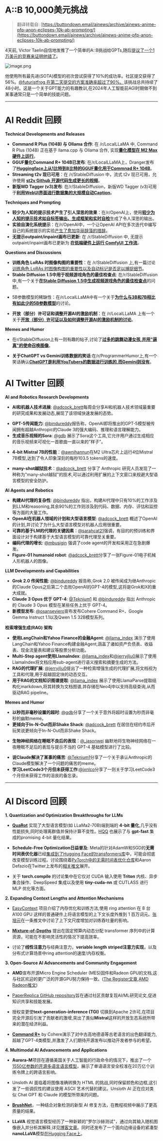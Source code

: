 A::B 10,000美元挑战
================================================================

> 翻译转载自: [https://buttondown.email/ainews/archive/ainews-anime-pfp-anon-eclipses-10k-ab-prompting/](https://buttondown.email/ainews/archive/ainews-anime-pfp-anon-eclipses-10k-ab-prompting/) 

4天前, Victor Taelin自信地发推了一个简单的A::B挑战给GPTs,随后[提议了一个1万美元的竞赛来证明他错了](https://twitter.com/VictorTaelin/status/1776677635491344744?utm_source=ainews&utm_medium=email&utm_campaign=ainews-anime-pfp-anon-eclipses-10k-ab-prompting)。

![image.png](https://assets.buttondown.email/images/1bca54e3-44a4-4e88-b38d-287814273c06.png?w=960&fit=max)

他使用所有最先进(SOTA)模型的初次尝试获得了10%的成功率。社区提交获得了56%。[@futuristfrog 在第二天提交的方案准确率超过了90%。](https://twitter.com/victortaelin/status/1777049193489572064?utm_source=ainews&utm_medium=email&utm_campaign=ainews-anime-pfp-anon-eclipses-10k-ab-prompting)该挑战总共持续了48小时。这是一个关于GPT能力的有趣教训,在2024年人工智能前AGI时期做不到某事通常只是一个简单的技能问题。

* * *


AI Reddit 回顾
===============


**Technical Developments and Releases**

*   **Command R Plus (104B) 与 Ollama 合作**: 在 /r/LocalLLaMA 中, Command R Plus (104B) 正在基于 llama.cpp 与 Ollama 合作, 实现[**量化模型在 M2 Max 硬件上运行**](https://www.reddit.com/r/LocalLLaMA/comments/1bymeyw/command_r_plus_104b_working_with_ollama_using/?utm_source=ainews&utm_medium=email&utm_campaign=ainews-anime-pfp-anon-eclipses-10k-ab-prompting)。
*   **GGUF量化Command R+ 104B已发布**: 在/r/LocalLLaMA上，Dranger发布了[**Huggingface上从1比特到8比特的GGUF量化用于Commnad R+ 104B**](https://huggingface.co/dranger003/c4ai-command-r-plus-iMat.GGUF?utm_source=ainews&utm_medium=email&utm_campaign=ainews-anime-pfp-anon-eclipses-10k-ab-prompting)。
*   **Streaming t2v 现已可用**：在 /r/StableDiffusion 中，流式 t2v 现已可用，允许使用 [**st2v Github 开源代码生成更长的视频**](https://www.reddit.com/r/StableDiffusion/comments/1by5upa/streaming_t2v_is_now_avaible/?utm_source=ainews&utm_medium=email&utm_campaign=ainews-anime-pfp-anon-eclipses-10k-ab-prompting)。
*   **新版WD Tagger (v3)发布**: 在/r/StableDiffusion，新版WD Tagger (v3)可用于[**利用WebUI界面进行数据集的大规模自动Caption**](https://www.reddit.com/r/StableDiffusion/comments/1by0zsg/mass_auto_caption_with_wd_tagger_v3_with_webui/?utm_source=ainews&utm_medium=email&utm_campaign=ainews-anime-pfp-anon-eclipses-10k-ab-prompting)。

**Techniques and Prompting**

*   **较少为人知的提示技术产生了引人深思的效果**：在/r/OpenAI上，使用[**较少为人知的提示技术如自标签输出、生成框架和实时自检**](https://www.reddit.com/r/OpenAI/comments/1by9uo8/thought_provoking_outputs_via_lesser_known/?utm_source=ainews&utm_medium=email&utm_campaign=ainews-anime-pfp-anon-eclipses-10k-ab-prompting)生成了令人深思的输出。
* **实验自演化系统提示**：在/r/OpenAI中，一个让OpenAI API在多次迭代中编写自己的系统提示的实验[产生了愈加华丽辞藻的措辞](https://www.reddit.com/r/OpenAI/comments/1byijwt/letting_openai_api_write_its_own_system_prompt/?utm_source=ainews&utm_medium=email&utm_campaign=ainews-anime-pfp-anon-eclipses-10k-ab-prompting)。
*   **无提示outpaint/inpaint画布已更新**: 在 /r/StableDiffusion 中, 无提示outpaint/inpaint画布已更新为 [**在低端硬件上运行 ComfyUI 工作流**](https://v.redd.it/xi2hkxh4l4tc1?utm_source=ainews&utm_medium=email&utm_campaign=ainews-anime-pfp-anon-eclipses-10k-ab-prompting)。

**Questions and Discussions**

* **训练角色 LoRAs 时图像构图的重要性**：在 /r/StableDiffusion 上,有一篇讨论[训练角色 LoRAs 时图像构图的重要性以及自动标记是否足以捕捉细节](https://www.reddit.com/r/StableDiffusion/comments/1byibwu/how_important_is_image_composition_when_training/?utm_source=ainews&utm_medium=email&utm_campaign=ainews-anime-pfp-anon-eclipses-10k-ab-prompting)。
*   **Stable Diffusion 1.5中用于视频游戏角色的最佳检查点**: 在/r/StableDiffusion中,有一个关于[**在Stable Diffusion 1.5中生成视频游戏角色的最佳检查点**](https://www.reddit.com/r/StableDiffusion/comments/1by0nnk/which_checkpoint_is_best_for_video_game_characters/?utm_source=ainews&utm_medium=email&utm_campaign=ainews-anime-pfp-anon-eclipses-10k-ab-prompting)的问题。
- 5B参数模型的稀缺性：在/r/LocalLLaMA中有一个关于[**为什么与3B和7B相比有如此少的5B参数模型**](https://www.reddit.com/r/LocalLLaMA/comments/1bybtky/why_are_there_so_few_5b_models/?utm_source=ainews&utm_medium=email&utm_campaign=ainews-anime-pfp-anon-eclipses-10k-ab-prompting)的讨论。
*   **开放（部分）许可证和调整开源AI的激励机制**：在 /r/LocalLLaMA 上有一个关于[**开放（部分）许可证以及如何调整开源AI的激励机制的讨论**](https://www.reddit.com/r/LocalLLaMA/comments/1bymr57/openish_licenses_recap_and_discussion/?utm_source=ainews&utm_medium=email&utm_campaign=ainews-anime-pfp-anon-eclipses-10k-ab-prompting)。

**Memes and Humor**

-  在r/StableDiffusion上有一则有趣的帖子,讨论了[**过多的跳舞动漫女孩,并用"逼真"的使命召唤图像**](https://i.redd.it/av8h3pwy16tc1.png?utm_source=ainews&utm_medium=email&utm_campaign=ainews-anime-pfp-anon-eclipses-10k-ab-prompting)。
*  **关于ChatGPT vs Gemini训练数据的笑话**:在/r/ProgrammerHumor上,有一个笑话确认[**ChatGPT是利用YouTubers的数据进行训练的,而Gemini则没有**](https://www.reddit.com/gallery/1by68qc?utm_source=ainews&utm_medium=email&utm_campaign=ainews-anime-pfp-anon-eclipses-10k-ab-prompting)。

AI Twitter 回顾
================


**AI and Robotics Research Developments**

-  **AI和机器人技术进展**: [@adcock\_brett](https://twitter.com/adcock_brett/status/1777004161416020407?utm_source=ainews&utm_medium=email&utm_campaign=ainews-anime-pfp-anon-eclipses-10k-ab-prompting)每周会分享AI和机器人技术领域最重要的研究成果和发展动态,展现了该领域快速发展的态势。
*  **GPT-5传闻能力**: [@bindureddy](https://twitter.com/bindureddy/status/1777023216810438900?utm_source=ainews&utm_medium=email&utm_campaign=ainews-anime-pfp-anon-eclipses-10k-ab-prompting)报告称，OpenAI即将推出的GPT-5模型被传闻拥有超越Anthropic的Claude 3的强大编码、推理和语言理解能力。
*  **生成音乐视频的Sora**: [@gdb](https://twitter.com/gdb/status/1777127364822024283?utm_source=ainews&utm_medium=email&utm_campaign=ainews-anime-pfp-anon-eclipses-10k-ab-prompting) 展示了Sora这个工具,它允许用户通过生成相应的音乐视频来可视化一首歌曲一直以来的"样子"。
- **4-bit Mistral 7B的性能**：[@awnihannun](https://twitter.com/awnihannun/status/1777072588633882741?utm_source=ainews&utm_medium=email&utm_campaign=ainews-anime-pfp-anon-eclipses-10k-ab-prompting)在M2 Ultra芯片上运行4位Mistral 7B模型,达到了令人印象深刻的每秒103.5 tokens的速度。
*   **many-shot越狱技术**：[@adcock_brett](https://twitter.com/adcock_brett/status/1777004446469230651?utm_source=ainews&utm_medium=email&utm_campaign=ainews-anime-pfp-anon-eclipses-10k-ab-prompting) 分享了 Anthropic 研究人员发现了一种称为"many-shot越狱"的技术,可以通过利用扩展的上下文窗口来规避大型语言模型的安全防护。

**AI Agents and Robotics**

*   **构建AI代理的复杂性**: [@bindureddy](https://twitter.com/bindureddy/status/1777136946705539363?utm_source=ainews&utm_medium=email&utm_campaign=ainews-anime-pfp-anon-eclipses-10k-ab-prompting) 指出，构建AI代理中只有10%的工作涉及到LLM和reasoning,其余90%的工作则涉及到代码、数据、内存、评估和监控等方面的大量工作。
*   **OpenAI在机器人领域的计划和大型语言模型**: [@adcock\_brett](https://twitter.com/adcock_brett/status/1776816987202867673?utm_source=ainews&utm_medium=email&utm_campaign=ainews-anime-pfp-anon-eclipses-10k-ab-prompting) 概述了OpenAI的计划,并讨论了为什么大型语言模型对机器人应用很重要。
*   **可靠的基于LM的代理的关键因素**：[@sarahcat21](https://twitter.com/sarahcat21/status/1776644684997365817?utm_source=ainews&utm_medium=email&utm_campaign=ainews-anime-pfp-anon-eclipses-10k-ab-prompting)强调，有目的的预训练和界面设计对于构建基于大型语言模型的可靠代理至关重要。
*   **编码代理的增长**: [@mbusigin](https://twitter.com/mbusigin/status/1776377605555454028?utm_source=ainews&utm_medium=email&utm_campaign=ainews-anime-pfp-anon-eclipses-10k-ab-prompting) 强调了code agent的开发和采用正在急剧爆发。
*   **Figure-01 humanoid robot**: [@adcock_brett](https://twitter.com/adcock_brett/status/1776672870816739369?utm_source=ainews&utm_medium=email&utm_campaign=ainews-anime-pfp-anon-eclipses-10k-ab-prompting)分享了一张Figure-01电子机械人形机器人的图像。

**LLM Developments and Capabilities**

*   **Grok 2.0 传闻性能**: [@bindureddy](https://twitter.com/bindureddy/status/1777378250962129012?utm_source=ainews&utm_medium=email&utm_campaign=ainews-anime-pfp-anon-eclipses-10k-ab-prompting) 报告称,Grok 2.0 被传闻成为继Anthropic的Claude Opus之后第二个击败OpenAI的GPT-4的模型,这将是Grok和X的重大成就。
*   **Claude 3 Opus 优于 GPT-4**: [@Teknium1](https://twitter.com/Teknium1/status/1777117967802871858?utm_source=ainews&utm_medium=email&utm_campaign=ainews-anime-pfp-anon-eclipses-10k-ab-prompting) 和 [@bindureddy](https://twitter.com/bindureddy/status/1777023216810438900?utm_source=ainews&utm_medium=email&utm_campaign=ainews-anime-pfp-anon-eclipses-10k-ab-prompting) 指出 Anthropic 的 Claude 3 Opus 模型在某些任务上优于 GPT-4。
*   **新模型发布**: [@osanseviero](https://twitter.com/osanseviero/status/1776620683465764936?utm_source=ainews&utm_medium=email&utm_campaign=ainews-anime-pfp-anon-eclipses-10k-ab-prompting)宣布发布Cohere Command R+、Google Gemma Instruct 1.1以及Qwen 1.5 32B模型系列。

**检索增强生成(RAG) 架构**

*   **使用LangChain和Yahoo Finance的金融Agent**: [@llama\_index](https://twitter.com/llama_index/status/1777076087853392027?utm_source=ainews&utm_medium=email&utm_campaign=ainews-anime-pfp-anon-eclipses-10k-ab-prompting) 演示了使用LangChain和Yahoo Finance构建金融Agent,涵盖了诸如资产负债表、收益表、现金流量表和建议等股票分析功能。
*   **Multi-Step agent使用LlamaIndex**: [@llama_index](https://twitter.com/llama_index/status/1776627066126901311?utm_source=ainews&utm_medium=email&utm_campaign=ainews-anime-pfp-anon-eclipses-10k-ab-prompting)和[@jerryjliu0](https://twitter.com/jerryjliu0/status/1776971813874028694?utm_source=ainews&utm_medium=email&utm_campaign=ainews-anime-pfp-anon-eclipses-10k-ab-prompting)展示了使用LlamaIndex将文档应用sub-agent进行语义搜索和摘要生成的方法。
*   **RAG的代理扩展**: [@jerryjliu0](https://twitter.com/jerryjliu0/status/1776971813874028694?utm_source=ainews&utm_medium=email&utm_campaign=ainews-anime-pfp-anon-eclipses-10k-ab-prompting)提出了一种检索增强生成的代理扩展,将文档视为工具和代理,用于超越固定块的动态交互。
*   **用于RAG的文档知识图谱提取**: [@llama\_index](https://twitter.com/llama_index/status/1777348428755820849?utm_source=ainews&utm_medium=email&utm_campaign=ainews-anime-pfp-anon-eclipses-10k-ab-prompting) 展示了使用LlamaParse提取结构化markdown,将其转换为文档图谱,并存储在Neo4j中以支持高级查询,从而驱动RAG pipeline。

**Memes and Humor**

*   **以秒而非毫秒设置的超时**: [@gdb](https://twitter.com/gdb/status/1776824716931838227?utm_source=ainews&utm_medium=email&utm_campaign=ainews-anime-pfp-anon-eclipses-10k-ab-prompting)分享了一个关于意外将超时设置为秒而非毫秒的幽默meme。
*   **更倾向于In-N-Out而非Shake Shack**: [@adcock_brett](https://twitter.com/adcock_brett/status/1777131105566740830?utm_source=ainews&utm_medium=email&utm_campaign=ainews-anime-pfp-anon-eclipses-10k-ab-prompting) 在居住在纽约市后开玩笑说更倾向于In-N-Out而非Shake Shack。
-   **生物神经网络在睡眠不良后的表现**：[@\_jasonwei](https://twitter.com/_jasonwei/status/1777088156443279469?utm_source=ainews&utm_medium=email&utm_campaign=ainews-anime-pfp-anon-eclipses-10k-ab-prompting) 幽默地将生物神经网络在一夜睡眠不足后的表现与提示不当的 GPT-4 基础模型进行了比较。
*   **说Claude解决了某事的痛苦**: [@Teknium1](https://twitter.com/Teknium1/status/1776820170348171298?utm_source=ainews&utm_medium=email&utm_campaign=ainews-anime-pfp-anon-eclipses-10k-ab-prompting)分享了一个关于承认Anthropic的Claude模型解决了一个问题的痛苦的meme。
*   **学习LeetCode3个月但未获得工作**:[@jxnlco](https://twitter.com/jxnlco/status/1777095850172268903?utm_source=ainews&utm_medium=email&utm_campaign=ainews-anime-pfp-anon-eclipses-10k-ab-prompting)分享了一则关于学习LeetCode3个月但未获得工作的沮丧的备忘录。

* * *

AI Discord 回顾
================


**1. Quantization and Optimization Breakthroughs for LLMs**

*   **[QuaRot](https://arxiv.org/abs/2404.00456?utm_source=ainews&utm_medium=email&utm_campaign=ainews-anime-pfp-anon-eclipses-10k-ab-prompting)** 实现了大型语言模型(如 LLaMa2-70B)端到端的 **4-bit 量化**,几乎没有性能损失,同时处理离群值并保持计算不变性。[HQQ](https://github.com/mobiusml/hqq?utm_source=ainews&utm_medium=email&utm_campaign=ainews-anime-pfp-anon-eclipses-10k-ab-prompting) 也展示了与 **gpt-fast** 集成的promising 4-bit 量化结果。

*   **Schedule-Free Optimization日益普及**: Meta的针对AdamW和SGD的**无需时间表优化器**已经[集成到了Hugging Face的transformers库](https://github.com/huggingface/transformers/pull/30079?utm_source=ainews&utm_medium=email&utm_campaign=ainews-anime-pfp-anon-eclipses-10k-ab-prompting)中，可能会彻底改变模型训练过程。讨论围绕着[PyTorch中的无需时间表优化仓库](https://github.com/facebookresearch/schedule_free?utm_source=ainews&utm_medium=email&utm_campaign=ainews-anime-pfp-anon-eclipses-10k-ab-prompting)和Aaron Defazio在Twitter上发布的[相关推文](https://twitter.com/aaron_defazio/status/1773381393831067787?utm_source=ainews&utm_medium=email&utm_campaign=ainews-anime-pfp-anon-eclipses-10k-ab-prompting)展开。

*   关于 **torch.compile** 的讨论集中在它仅对 CUDA 输入使用 **Triton** 内核、异步集合操作、DeepSpeed 集成以及使用 **tiny-cuda-nn** 或 CUTLASS 进行 MLP 优化等方面。

**2. Expanding Context Lengths and Attention Mechanisms**

*   [EasyContext](https://github.com/jzhang38/EasyContext?utm_source=ainews&utm_medium=email&utm_campaign=ainews-anime-pfp-anon-eclipses-10k-ab-prompting) 项目介绍了内存优化和训练方法,使用 ring attention 在 8 台 A100 GPU 这样的普通硬件上将语言模型的上下文长度外推到 1 百万词元。[张培元](https://twitter.com/PY_Z001/status/1776176932687892796?utm_source=ainews&utm_medium=email&utm_campaign=ainews-anime-pfp-anon-eclipses-10k-ab-prompting)在一条推文中讨论了上下文尺度增加对训练吞吐量的影响。

*   **[Mixture-of-Depths](https://arxiv.org/abs/2404.02258?utm_source=ainews&utm_medium=email&utm_campaign=ainews-anime-pfp-anon-eclipses-10k-ab-prompting)** 提出在固定预算内动态分配 transformer 序列中的计算资源，可能在不影响灵活性的情况下提高效率。

*   讨论了**线性注意力**与经典注意力，**veriable length striped注意力实现**，以及分布式计算场景中ring attention的速度/内存权衡。

**3\. Open-Source AI Advancements and Community Engagement**

*   **AMD**宣布开源Micro Engine Scheduler (MES)固件和Radeon GPU的文档,这与社区欢迎的更广泛的开源GPU努力保持一致。([The Register文章](https://www.theregister.com/2024/04/05/amd_mes_open_source/?utm_source=ainews&utm_medium=email&utm_campaign=ainews-anime-pfp-anon-eclipses-10k-ab-prompting),[AMD Radeon推文](https://twitter.com/amdradeon/status/1775999856420536532?utm_source=ainews&utm_medium=email&utm_campaign=ainews-anime-pfp-anon-eclipses-10k-ab-prompting))

*   [PaperReplica GitHub repository](https://github.com/hegdeadithyak/PaperReplica?utm_source=ainews&utm_medium=email&utm_campaign=ainews-anime-pfp-anon-eclipses-10k-ab-prompting)旨在通过社区贡献复现AI/ML研究论文,促进知识共享和技能发展。

*   授权变更使**text-generation-inference (TGI)** 切换到Apache 2许可,在项目完全开源后引发了贡献者的激增,突出了类似**Mistral**这样的开放生态系统所带来的潜在经济利益。

*   **[Command R+](https://huggingface.co/spaces/CohereForAI/c4ai-command-r-plus?utm_source=ainews&utm_medium=email&utm_campaign=ainews-anime-pfp-anon-eclipses-10k-ab-prompting)** by Cohere演示了对中古高地德语等古老语言的出色翻译能力,超越了GPT-4类模型,并激发了人们期待开源发布以推动开发者参与的希望。

**4. Multimodal AI Advancements and Applications**

*   **Aurora-M**项目在遵循美国关于人工智能的行政命令的情况下，推出了一个[1550亿参数的开源多语言语言模型](https://arxiv.org/abs/2404.00399?utm_source=ainews&utm_medium=email&utm_campaign=ainews-anime-pfp-anon-eclipses-10k-ab-prompting)，展示了单语语言安全校准在20万亿个训练令牌上的跨语言影响。

-   Unsloth AI 面临着将图像准确转换为 HTML 的挑战,同时保留颜色和边框,这引发了一些调侃性的建议使用 ASCII 艺术代替的建议。Unsloth AI 正在应对类似 Chat GPT 和 Claude 的模型所带来的问题。

*   **[BrushNet](https://www.youtube.com/watch?v=X89IQop_0dM&utm_source=ainews&utm_medium=email&utm_campaign=ainews-anime-pfp-anon-eclipses-10k-ab-prompting)**，一种结合对象检测的新型 AI 修复方法，在教程视频中展示了更高质量的结果。

*   **LLaVA** 视觉语言模型经历了一种新颖的"罗尔沙赫测试"，通过向其输入随机图像嵌入并分析其解释,详见[博客文章](https://anotherjesse.com/posts/llava-rorschach/?utm_source=ainews&utm_medium=email&utm_campaign=ainews-anime-pfp-anon-eclipses-10k-ab-prompting)。同时还发布了一个面向边缘设备的紧凑型**nanoLLaVA**模型[在Hugging Face上](https://huggingface.co/qnguyen3/nanoLLaVA?utm_source=ainews&utm_medium=email&utm_campaign=ainews-anime-pfp-anon-eclipses-10k-ab-prompting)。
